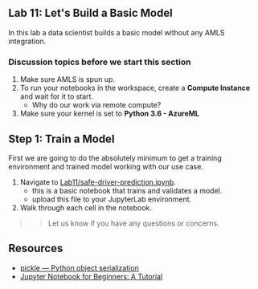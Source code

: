 ## Lab 11:  Let's Build a Basic Model

In this lab a data scientist builds a basic model without any AMLS integration.  


### Discussion topics before we start this section  

1. Make sure AMLS is spun up.  
1. To run your notebooks in the workspace, create a **Compute Instance** and wait for it to start.
    * Why do our work via remote compute? 
1. Make sure your kernel is set to **Python 3.6 - AzureML** 
## Step 1:  Train a Model

First we are going to do the absolutely minimum to get a training environment and trained model working with our use case.  

1. Navigate to [Lab11/safe-driver-prediction.ipynb](./Lab11/safe-driver-prediction.ipynb). 
    * this is a basic notebook that trains and validates a model.  
    * upload this file to your JupyterLab environment.  
1. Walk through each cell in the notebook.

>>Let us know if you have any questions or concerns.  


## Resources

* [pickle — Python object serialization](https://docs.python.org/3/library/pickle.html)
* [Jupyter Notebook for Beginners: A Tutorial](https://www.dataquest.io/blog/jupyter-notebook-tutorial/)